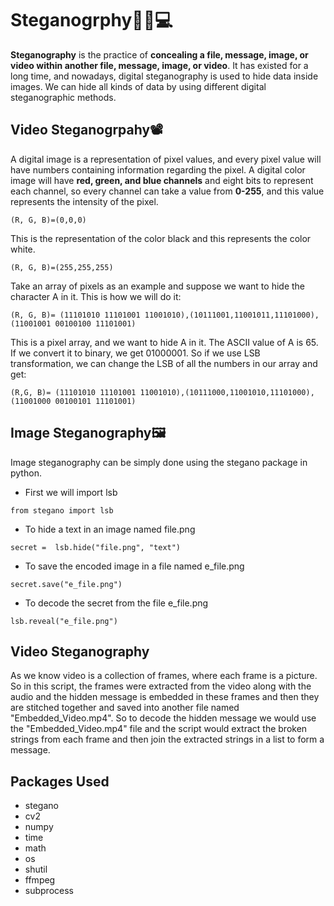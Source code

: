 # Steganogrphy✍🏻💻
**Steganography** is the practice of **concealing a file, message, image, or video within another file, message, image, or video**. It has existed for a long time, and nowadays, digital steganography is used to hide data inside images. We can hide all kinds of data by using different digital steganographic methods.

## Video Steganogrpahy📽
A digital image is a representation of pixel values, and every pixel value will have numbers containing information regarding the pixel. A digital color image will have **red, green, and blue channels** and eight bits to represent each channel, so every channel can take a value from **0-255**, and this value represents the intensity of the pixel.
``` 
(R, G, B)=(0,0,0)
```
This is the representation of the color black and this represents the color white.
```
(R, G, B)=(255,255,255) 
```
Take an array of pixels as an example and suppose we want to hide the character A in it. This is how we will do it:
```
(R, G, B)= (11101010 11101001 11001010),(10111001,11001011,11101000),(11001001 00100100 11101001)
```
This is a pixel array, and we want to hide A in it. The ASCII value of A is 65. If we convert it to binary, we get 01000001. So if we use LSB transformation, we can change the LSB of all the numbers in our array and get:
```
(R,G, B)= (11101010 11101001 11001010),(10111000,11001010,11101000),(11001000 00100101 11101001)
```
## Image Steganography🖼
Image steganography can be simply done using the stegano package in python.
- First we will import lsb
```
from stegano import lsb
```
- To hide a text in an image named file.png
```
secret =  lsb.hide("file.png", "text")
```
- To save the encoded image in a file named e_file.png
```
secret.save("e_file.png")
```
- To decode the secret from the file e_file.png
```
lsb.reveal("e_file.png")
```

## Video Steganography
As we know video is a collection of frames, where each frame is a picture.
So in this script, the frames were extracted from the video along with the audio and the hidden message is embedded in these frames and then they are stitched together and saved into another file named "Embedded_Video.mp4". So to decode the hidden message we would use the "Embedded_Video.mp4" file and the script would extract the broken strings from each frame and then join the extracted strings in a list to form a message.


## Packages Used
- stegano
- cv2
- numpy
- time
- math
- os
- shutil
- ffmpeg
- subprocess
